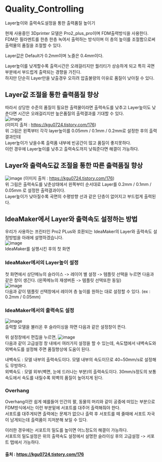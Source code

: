 # Quality_Controlling   
Layer높이와 출력속도설정을 통한 출력품질 높이기

현재 사용중인 3Dprinter 모델은 Pro2_plus_pro이며 FDM출력방식을 사용한다.   
FDM은 필라멘트를 한층 한층 녹여서 출력하는 방식이며 이 층의 높이를 조절함으로써 출력물의 품질을 조절할 수 있다.   

Layer값은 Default가 0.2mm이며 노즐은 0.4mm이다.   

Layer높이를 낮게할수록 출력시간은 오래걸리지만 퀄리티가 상승하게 되고 특히 곡면부분에서 부드럽게 출력되는 경향을 가진다.   
하지만 단순히 Layer만을 낮출경우 오히려 압출불량의 이유로 품질이 낮아질 수 있다.   

## Layer값 조절을 통한 출력품질 향상
따라서 상당한 수준의 품질이 필요한 출력물이라면 출력속도를 낮추고 Layer높이도 낮춘다면 시간은 오래걸리지만 높은품질의 출력결과를 기대할 수 있다.   
![image](https://user-images.githubusercontent.com/79160507/121138296-81890680-c872-11eb-9541-a15e0f09f365.png)   
(이미지 출처 : https://kgu0724.tistory.com/176)   
위 그림은 왼쪽부터 각각 layer높이를 0.05mm / 0.1mm / 0.2mm로 설정한 후의 출력결과인데   
Layer높이가 낮을수록 출력품 내부에 빈공간이 많고 품질이 좋지못하다.   
이런 경우에 Layer높이를 낮추고 출력속도까지 낮춰준다면 해결이 가능하다.   

## Layer와 출력속도값 조절을 통한 따른 출력품질 향상
![image](https://user-images.githubusercontent.com/79160507/121138581-ce6cdd00-c872-11eb-89f3-a90f6a376f19.png)
(이미지 출처 : https://kgu0724.tistory.com/176)   
위 그림은 출력속도를 낮춘상태에서 왼쪽부터 순서대로 Layer를 0.2mm / 0.1mm  / 0.05mm 로 설정한 출력결과이다.   
Layer높이가 낮아질수록 곡면의 수평방향 선과 같은 단층이 없어지고 부드럽게 출력된다.   

## IdeaMaker에서 Layer와 출력속도 설정하는 방법
우리가 사용하는 프린터인 Pro2 PLus와 호환되는 IdeaMaker의 Layer와 출력속도 설정방법을 아래에 설명하겠습니다.   
![image](https://user-images.githubusercontent.com/79160507/121138998-3de2cc80-c873-11eb-8fac-c2e6cfcfbc93.png)   
IdeaMaker를 실행시킨 후의 첫 화면

### IdeaMaker에서의 Layer높이 설정
첫 화면에서 상단메뉴의 슬라이스 -> 레이어 별 설정 -> 템플릿 선택을 누르면 다음과 같은 창이 생긴다. (왼쪽메뉴의 재생버튼 -> 템플릿 선택또한 동일)   
![image](https://user-images.githubusercontent.com/79160507/121139628-ec870d00-c873-11eb-8bec-26063288ed83.png)   
다음과 같이 템플릿 선택창에서 레이어 층 높이를 원하는 대로 설정할 수 있다. (ex : 0.2mm / 0.05mm)   

### IdeaMaker에서의 출력속도 설정
![image](https://user-images.githubusercontent.com/79160507/121142143-aa12ff80-c876-11eb-92c2-67a3a06a958b.png)   
출력할 모델을 불러온 후 슬라이싱을 하면 다음과 같은 설정창이 뜬다.

위 설정창에서 편집을 누르면,
![image](https://user-images.githubusercontent.com/79160507/121142288-ca42be80-c876-11eb-8e1d-70d0a3edf8ce.png)   
다음과 같이 고급설정 창 내에서 여러가지 설정을 할 수 있는데, 속도탭에서 내벽속도와 외벽속도를 설정해 주면 품질향상에 도움이 된다.   

내벽속도 : 모델 내부의 출력속도이다. 모델 내부의 속도이므로 40~50mm/s로 설정해도 무방하다.   
외벽속도 : 모델 외부(벽면, 눈에 드러나는 부분)의 출력속도이다. 30mm/s정도의 보통속도에서 속도를 내릴수록 외벽의 품질이 높아지게 된다.   
   
### Overhang   
Overhang이란 쉽게 예를들어 인간의 팔, 동물의 머리와 같이 공중에 떠있는 부분으로 FDM방식에서는 이런 부분밑에 서포트를 대주어 출력해줘야 한다.   
서포트를 대주게되면 출력에는 문제가 없으나 출력 후 서포트를 떼 줄때에 서포트 자국이 남게되는데 출력품이 지저분해 보일 수 있다.   
   
이러한 경우에는 서포트의 밀도를 높이면 어느정도의 해결이 가능하다.   
서포트의 밀도설정은 위의 출력속도 설정에서 설명한 슬라이싱 후의 고급설정 -> 서포트 탭에서 가능하다.   

#### 출처 : https://kgu0724.tistory.com/176




